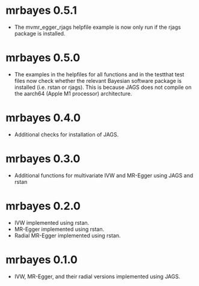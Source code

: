 # mrbayes 0.5.1

* The mvmr_egger_rjags helpfile example is now only run if the rjags package is installed.

# mrbayes 0.5.0

* The examples in the helpfiles for all functions and in the testthat test files now check whether the relevant Bayesian software package is installed (i.e. rstan or rjags). This is because JAGS does not compile on the aarch64 (Apple M1 processor) architecture.

# mrbayes 0.4.0

* Additional checks for installation of JAGS.

# mrbayes 0.3.0

* Additional functions for multivariate IVW and MR-Egger using JAGS and rstan

# mrbayes 0.2.0

* IVW implemented using rstan.
* MR-Egger implemented using rstan.
* Radial MR-Egger implemented using rstan.

# mrbayes 0.1.0

* IVW, MR-Egger, and their radial versions implemented using JAGS.

